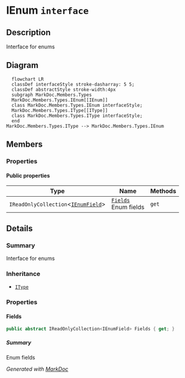 # IEnum `interface`

## Description
Interface for enums

## Diagram
```mermaid
  flowchart LR
  classDef interfaceStyle stroke-dasharray: 5 5;
  classDef abstractStyle stroke-width:4px
  subgraph MarkDoc.Members.Types
  MarkDoc.Members.Types.IEnum[[IEnum]]
  class MarkDoc.Members.Types.IEnum interfaceStyle;
  MarkDoc.Members.Types.IType[[IType]]
  class MarkDoc.Members.Types.IType interfaceStyle;
  end
MarkDoc.Members.Types.IType --> MarkDoc.Members.Types.IEnum
```

## Members
### Properties
#### Public  properties
| Type | Name | Methods |
| --- | --- | --- |
| `IReadOnlyCollection`&lt;[`IEnumField`](../members/IEnumField.md)&gt; | [`Fields`](markdoc/members/types/IEnum.md#fields)<br>Enum fields | `get` |

## Details
### Summary
Interface for enums

### Inheritance
 - [
`IType`
](./IType.md)

### Properties
#### Fields
```csharp
public abstract IReadOnlyCollection<IEnumField> Fields { get; }
```
##### Summary
Enum fields

*Generated with* [*MarkDoc*](https://github.com/hailstorm75/MarkDoc.Core)
